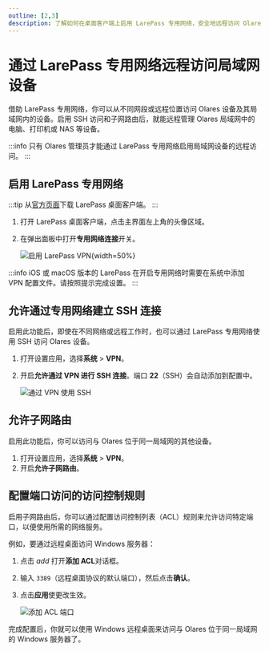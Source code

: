 ```yaml
---
outline: [2,3]
description: 了解如何在桌面客户端上启用 LarePass 专用网络，安全地远程访问 Olares 及其局域网设备。
---
```

# 通过 LarePass 专用网络远程访问局域网设备

借助 LarePass 专用网络，你可以从不同网段或远程位置访问 Olares 设备及其局域网内的设备。启用 SSH 访问和子网路由后，就能远程管理 Olares 局域网中的电脑、打印机或 NAS 等设备。

:::info
只有 Olares 管理员才能通过 LarePass 专用网络启用局域网设备的远程访问。
:::

## 启用 LarePass 专用网络

:::tip
从[官方页面](https://olares.cn/larepass)下载 LarePass 桌面客户端。
:::

1. 打开 LarePass 桌面客户端，点击主界面左上角的头像区域。
2. 在弹出面板中打开**专用网络连接**开关。

   ![启用 LarePass VPN](/images/zh/manual/tasks/enable-larepass-vpn-desktop.png#bordered){width=50%}


:::info
iOS 或 macOS 版本的 LarePass 在开启专用网络时需要在系统中添加 VPN 配置文件。请按照提示完成设置。
:::

## 允许通过专用网络建立 SSH 连接
启用此功能后，即使在不同网络或远程工作时，也可以通过 LarePass 专用网络使用 SSH 访问 Olares 设备。

1. 打开设置应用，选择**系统** > **VPN**。
2. 开启**允许通过 VPN 进行 SSH 连接**。端口 **22**（SSH）会自动添加到配置中。

   ![通过 VPN 使用 SSH](/images/zh/manual/tasks/ssh-via-vpn.png#bordered)

## 允许子网路由
启用此功能后，你可以访问与 Olares 位于同一局域网的其他设备。

1. 打开设置应用，选择**系统** > **VPN**。
2. 开启**允许子网路由**。

## 配置端口访问的访问控制规则
启用子网路由后，你可以通过配置访问控制列表（ACL）规则来允许访问特定端口，以便使用所需的网络服务。

例如，要通过远程桌面访问 Windows 服务器：
1. 点击 <i class="material-symbols-outlined">add</i> 打开**添加 ACL**对话框。
2. 输入 `3389`（远程桌面协议的默认端口），然后点击**确认**。
3. 点击**应用**使更改生效。

   ![添加 ACL 端口](/images/zh/manual/tasks/add-acl-port.png#bordered)

完成配置后，你就可以使用 Windows 远程桌面来访问与 Olares 位于同一局域网的 Windows 服务器了。